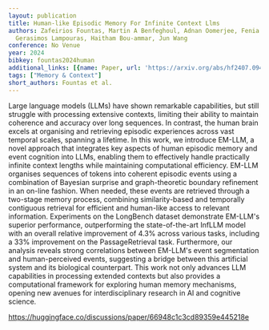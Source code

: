 ```yaml
---
layout: publication
title: Human-like Episodic Memory For Infinite Context Llms
authors: Zafeirios Fountas, Martin A Benfeghoul, Adnan Oomerjee, Fenia Christopoulou,
  Gerasimos Lampouras, Haitham Bou-ammar, Jun Wang
conference: No Venue
year: 2024
bibkey: fountas2024human
additional_links: [{name: Paper, url: 'https://arxiv.org/abs/hf2407.09450'}]
tags: ["Memory & Context"]
short_authors: Fountas et al.
---
```

Large language models (LLMs) have shown remarkable capabilities, but still struggle with processing extensive contexts, limiting their ability to maintain coherence and accuracy over long sequences. In contrast, the human brain excels at organising and retrieving episodic experiences across vast temporal scales, spanning a lifetime. In this work, we introduce EM-LLM, a novel approach that integrates key aspects of human episodic memory and event cognition into LLMs, enabling them to effectively handle practically infinite context lengths while maintaining computational efficiency. EM-LLM organises sequences of tokens into coherent episodic events using a combination of Bayesian surprise and graph-theoretic boundary refinement in an on-line fashion. When needed, these events are retrieved through a two-stage memory process, combining similarity-based and temporally contiguous retrieval for efficient and human-like access to relevant information. Experiments on the LongBench dataset demonstrate EM-LLM's superior performance, outperforming the state-of-the-art InfLLM model with an overall relative improvement of 4.3% across various tasks, including a 33% improvement on the PassageRetrieval task. Furthermore, our analysis reveals strong correlations between EM-LLM's event segmentation and human-perceived events, suggesting a bridge between this artificial system and its biological counterpart. This work not only advances LLM capabilities in processing extended contexts but also provides a computational framework for exploring human memory mechanisms, opening new avenues for interdisciplinary research in AI and cognitive science.

https://huggingface.co/discussions/paper/66948c1c3cd89359e445218e